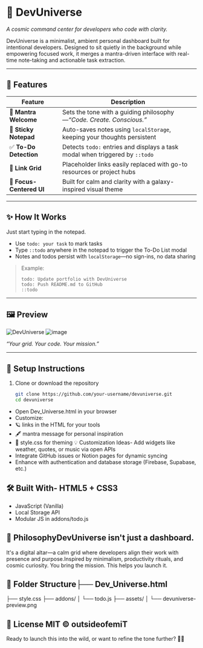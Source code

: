 # 🚀 DevUniverse

*A cosmic command center for developers who code with clarity.*

DevUniverse is a minimalist, ambient personal dashboard built for intentional developers. Designed to sit quietly in the background while empowering focused work, it merges a mantra-driven interface with real-time note-taking and actionable task extraction.

---

## 🌌 Features

| Feature               | Description |
|------------------------|-------------|
| 💬 **Mantra Welcome**   | Sets the tone with a guiding philosophy—*“Code. Create. Conscious.”* |
| 📝 **Sticky Notepad**   | Auto-saves notes using `localStorage`, keeping your thoughts persistent |
| ✅ **To-Do Detection**  | Detects `todo:` entries and displays a task modal when triggered by `::todo` |
| 🔗 **Link Grid**        | Placeholder links easily replaced with go-to resources or project hubs |
| 🎯 **Focus-Centered UI**| Built for calm and clarity with a galaxy-inspired visual theme |

---

## ✨ How It Works

Just start typing in the notepad.

- Use `todo: your task` to mark tasks
- Type `::todo` anywhere in the notepad to trigger the To-Do List modal
- Notes and todos persist with `localStorage`—no sign-ins, no data sharing

> Example:
> ```
> todo: Update portfolio with DevUniverse
> todo: Push README.md to GitHub
> ::todo
> ```

---

## 🖼️ Preview

![DevUniverse](https://github.com/user-attachments/assets/25910706-ca8f-4b73-9944-ea0785607270)
![image](https://github.com/user-attachments/assets/ec258b1f-d4b3-4629-b321-99b4a457c7ef)



*“Your grid. Your code. Your mission.”*

---

## 🔧 Setup Instructions

1. Clone or download the repository  
   ```bash
   git clone https://github.com/your-username/devuniverse.git
   cd devuniverse
- Open Dev_Universe.html in your browser
- Customize:
- 🪐 links in the HTML for your tools
- 🖋️ mantra message for personal inspiration
- 🎨 style.css for theming
💡 Customization Ideas- Add widgets like weather, quotes, or music via open APIs
- Integrate GitHub issues or Notion pages for dynamic syncing
- Enhance with authentication and database storage (Firebase, Supabase, etc.)
## 🛠️ Built With- HTML5 + CSS3
- JavaScript (Vanilla)
- Local Storage API
- Modular JS in addons/todo.js
## 🧠 PhilosophyDevUniverse isn't just a dashboard.
It's a digital altar—a calm grid where developers align their work with presence and purpose.Inspired by minimalism, productivity rituals, and cosmic curiosity.
You bring the mission. This helps you launch it.
## 📂 Folder Structure├── Dev_Universe.html
├── style.css
├── addons/
│   └── todo.js
├── assets/
│   └── devuniverse-preview.png
## 🚀 License MIT © outsideofemiT


Ready to launch this into the wild, or want to refine the tone further?

